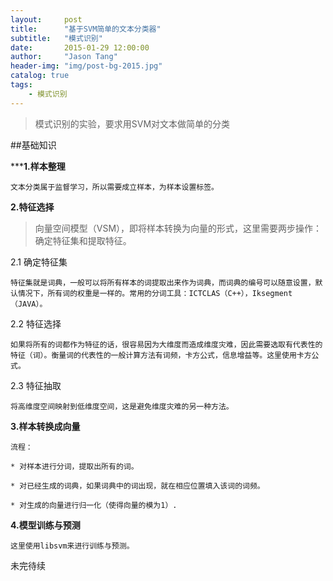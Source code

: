 ```yaml
---
layout:     post
title:      "基于SVM简单的文本分类器"
subtitle:   "模式识别"
date:       2015-01-29 12:00:00
author:     "Jason Tang"
header-img: "img/post-bg-2015.jpg"
catalog: true
tags:
    - 模式识别
---
```


> 模式识别的实验，要求用SVM对文本做简单的分类

##基础知识

*****1.样本整理**

    文本分类属于监督学习，所以需要成立样本，为样本设置标签。

**2.特征选择**

> 向量空间模型（VSM），即将样本转换为向量的形式，这里需要两步操作：确定特征集和提取特征。

2.1 确定特征集

    特征集就是词典，一般可以将所有样本的词提取出来作为词典，而词典的编号可以随意设置，默认情况下，所有词的权重是一样的。常用的分词工具：ICTCLAS（C++），Iksegment（JAVA）。

2.2 特征选择

    如果将所有的词都作为特征的话，很容易因为大维度而造成维度灾难，因此需要选取有代表性的特征（词）。衡量词的代表性的一般计算方法有词频，卡方公式，信息增益等。这里使用卡方公式。

2.3 特征抽取

    将高维度空间映射到低维度空间，这是避免维度灾难的另一种方法。

**3.样本转换成向量**

    流程：

    * 对样本进行分词，提取出所有的词。

    * 对已经生成的词典，如果词典中的词出现，就在相应位置填入该词的词频。

    * 对生成的向量进行归一化（使得向量的模为1）.

**4.模型训练与预测**

    这里使用libsvm来进行训练与预测。

未完待续


